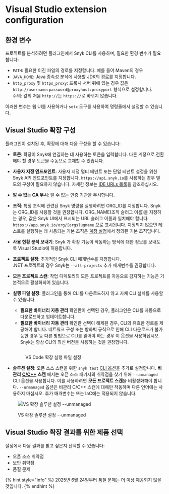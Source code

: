 # Visual Studio extension configuration

## 환경 변수

프로젝트를 분석하려면 플러그인에서 Snyk CLI를 사용하며, 필요한 환경 변수가 필요합니다:

* `PATH`: 필요한 이진 파일의 경로를 지정합니다. 예를 들어 Maven의 경우
* `JAVA_HOME`: Java 종속성 분석에 사용할 JDK의 경로를 지정합니다.
* `http_proxy` 및 `https_proxy`: 프록시 서버 뒤에 있는 경우 값은 `http://username:password@proxyhost:proxyport` 형식으로 설정합니다.\
  주의: 값의 처음 `http://`는 `https://`로 바뀌지 않습니다.

이러한 변수는 웹 UI를 사용하거나 `setx` 도구를 사용하여 명령줄에서 설정할 수 있습니다.

## Visual Studio 확장 구성

플러그인이 설치된 후, 확장에 대해 다음 구성을 할 수 있습니다:

* **토큰**: 확장이 Snyk에 연결하는 데 사용하는 토큰을 입력합니다. 다른 계정으로 전환해야 할 경우 토큰을 수동으로 교체할 수 있습니다.
* **사용자 지정 엔드포인트**: 사용자 지정 멀티 테넌트 또는 단일 테넌트 설정을 위한 Snyk API 엔드포인트를 지정합니다. `https://api.snyk.io`를 사용하는 경우 별도의 구성이 필요하지 않습니다. 자세한 정보는 [IDE URLs 목록](../../../working-with-snyk/regional-hosting-and-data-residency.md#ides-urls)을 참조하십시오.
* **알 수 없는 CA 무시**: 알 수 없는 인증 기관을 무시합니다.
* **조직**: 특정 조직에 관련된 Snyk 명령을 실행하려면 ORG\_ID를 지정합니다. Snyk는 ORG\_ID를 사용할 것을 권장합니다. ORG\_NAME(조직 슬러그 이름)을 지정하는 경우, 값은 Snyk UI에서 표시되는 URL 슬러그 이름과 일치해야 합니다: `https://app.snyk.io/org/[orgslugname` 으로 표시됩니다. 지정되지 않으면 테스트를 실행하는 데 사용되는 기본 조직은 [계정 설정](https://app.snyk.io/account)에서 정의된 기본 조직입니다.
* **사용 현황 분석 보내기**: Snyk 가 확장 기능이 작동하는 방식에 대한 정보를 보내도록 Visual Studio에 허용합니다.
* **프로젝트 설정**: 추가적인 Snyk CLI 매개변수를 지정합니다.\
  .NET 프로젝트의 경우 Snyk는 `--all-projects` 추가 매개변수를 권장합니다.
* **모든 프로젝트 스캔**: 작업 디렉토리의 모든 프로젝트를 자동으로 감지하는 기능은 기본적으로 활성화되어 있습니다.
*   **실행 파일 설정**: 플러그인을 통해 CLI를 다운로드하지 않고 자체 CLI 설치를 사용할 수 있습니다.

    * **필요한 바이너리 자동 관리** 확인란이 선택된 경우, 플러그인은 CLI를 자동으로 다운로드하고 업데이트합니다.
    * **필요한 바이너리 자동 관리** 확인란 선택이 해제된 경우, CLI의 유효한 경로를 제공해야 합니다. 네트워크 구성 또는 방화벽 규칙으로 인해 CLI 다운로드가 불가능한 경우 등 다른 방법으로 CLI를 얻어야 하는 경우 이 옵션을 사용하십시오. Snyk는 항상 CLI의 최신 버전을 사용하는 것을 권장합니다.

    <figure><img src="https://docs.snyk.io/~gitbook/image?url=https%3A%2F%2F2533899886-files.gitbook.io%2F%7E%2Ffiles%2Fv0%2Fb%2Fgitbook-x-prod.appspot.com%2Fo%2Fspaces%252F-MdwVZ6HOZriajCf5nXH%252Fuploads%252Fz3kifJ2sVpr9s21o4hcL%252Fimage%2520%2810%29.png%3Falt%3Dmedia%26token%3Dffae042e-1a88-4681-82d7-e8d9e5ac4e25&#x26;width=768&#x26;dpr=1&#x26;quality=100&#x26;sign=dd9edd98&#x26;sv=2" alt=""><figcaption><p>VS Code 확장 실행 파일 설정</p></figcaption></figure>
* **솔루션 설정**: 오픈 소스 스캔을 위한 `snyk test` [CLI 옵션](../../../snyk-cli/commands/test.md)을 추가로 설정합니다. **비관리** [**C/C++**](../../../supported-languages-package-managers-and-frameworks/c-c++/) **스캔** 에서는 오픈 소스 패키지의 취약점을 찾기 위해 `--unmanaged` CLI 옵션을 사용합니다. 이를 사용하려면 **모든 프로젝트 스캔**을 비활성화해야 합니다. `--unmanaged` 옵션은 비관리 C/C++ 스캔에 대해만 작동하며 다른 언어에는 사용하지 마십시오. 추가 매개변수는 또는 IaC에는 적용되지 않습니다.

<figure><img src="https://docs.snyk.io/~gitbook/image?url=https%3A%2F%2F2533899886-files.gitbook.io%2F%7E%2Ffiles%2Fv0%2Fb%2Fgitbook-x-prod.appspot.com%2Fo%2Fspaces%252F-MdwVZ6HOZriajCf5nXH%252Fuploads%252FfwkQuYWbgFO96tfQ6x5x%252FVS_Oprions_Unmagaed.jpg%3Falt%3Dmedia%26token%3De283e0aa-dbf7-4054-9fdb-15b5e62be692&#x26;width=768&#x26;dpr=1&#x26;quality=100&#x26;sign=6d938860&#x26;sv=2" alt="VS 확장 솔루션 설정 --unmanaged"><figcaption><p>VS 확장 솔루션 설정 --unmanaged</p></figcaption></figure>

## Visual Studio 확장 결과를 위한 제품 선택

설정에서 다음 결과를 받고 싶은지 선택할 수 있습니다:

* 오픈 소스 취약점
* 보안 취약점
* 품질 문제

{% hint style="info" %}
2025년 6월 24일부터 품질 문제는 더 이상 제공되지 않을 것입니다.
{% endhint %}
